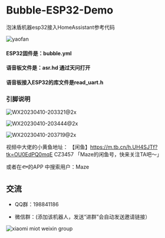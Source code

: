 # Bubble-ESP32-Demo
泡沫盾机器esp32接入HomeAssistant参考代码

![yaofan](https://user-images.githubusercontent.com/6293952/196037499-17ef6aec-9fe4-4fc2-a4ac-811a12bfb380.jpg)

#### ESP32固件是：bubble.yml

#### 语音板文件是：asr.hd 通过天问打开

#### 语音板接入ESP32的库文件是read_uart.h

### 引脚说明

![WX20230410-203321@2x](https://user-images.githubusercontent.com/6293952/230902443-28b0b032-4d52-42a1-8c1e-11eab21f6c4a.png)

![WX20230410-203444@2x](https://user-images.githubusercontent.com/6293952/230902454-4ff6d308-2cec-4250-94a6-ff2b07b3c35f.png)

![WX20230410-203719@2x](https://user-images.githubusercontent.com/6293952/230902705-afed9933-f521-40f8-a7b4-f68abbce3ec3.png)


视频中大佬的小黄鱼地址：
【闲鱼】https://m.tb.cn/h.UH4SJTf?tk=OU0EdPQ0mqE CZ3457 「Maze的闲鱼号，快来关注TA吧～」

或者在🐟的APP 中搜索用户：Maze


## 交流
- QQ群：198841186

- 微信群：(添加该机器人，发送“进群”会自动发送邀请链接）
  
![xiaomi miot weixin group](https://user-images.githubusercontent.com/4549099/161735971-0540ce1c-eb49-4aff-8cb3-3bdad15e22f7.png)

